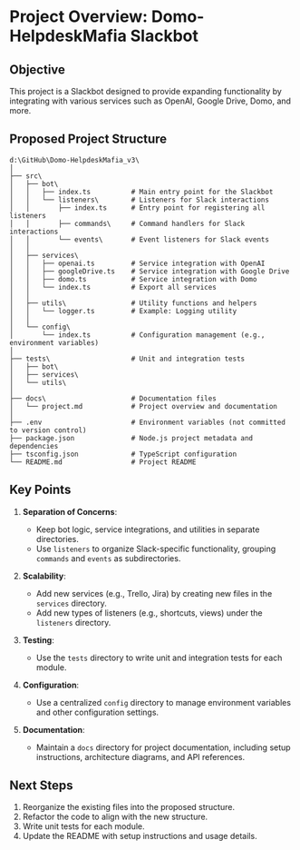 # Project Overview: Domo-HelpdeskMafia Slackbot

## Objective

This project is a Slackbot designed to provide expanding functionality by integrating with various services such as OpenAI, Google Drive, Domo, and more.

## Proposed Project Structure

```
d:\GitHub\Domo-HelpdeskMafia_v3\
│
├── src\
│   ├── bot\
│   │   ├── index.ts          # Main entry point for the Slackbot
│   │   └── listeners\        # Listeners for Slack interactions
│   │       ├── index.ts      # Entry point for registering all listeners
│   │       ├── commands\     # Command handlers for Slack interactions
│   │       └── events\       # Event listeners for Slack events
│   │
│   ├── services\
│   │   ├── openai.ts         # Service integration with OpenAI
│   │   ├── googleDrive.ts    # Service integration with Google Drive
│   │   ├── domo.ts           # Service integration with Domo
│   │   └── index.ts          # Export all services
│   │
│   ├── utils\                # Utility functions and helpers
│   │   └── logger.ts         # Example: Logging utility
│   │
│   └── config\
│       └── index.ts          # Configuration management (e.g., environment variables)
│
├── tests\                    # Unit and integration tests
│   ├── bot\
│   ├── services\
│   └── utils\
│
├── docs\                     # Documentation files
│   └── project.md            # Project overview and documentation
│
├── .env                      # Environment variables (not committed to version control)
├── package.json              # Node.js project metadata and dependencies
├── tsconfig.json             # TypeScript configuration
└── README.md                 # Project README
```

## Key Points

1. **Separation of Concerns**:

   - Keep bot logic, service integrations, and utilities in separate directories.
   - Use `listeners` to organize Slack-specific functionality, grouping `commands` and `events` as subdirectories.

2. **Scalability**:

   - Add new services (e.g., Trello, Jira) by creating new files in the `services` directory.
   - Add new types of listeners (e.g., shortcuts, views) under the `listeners` directory.

3. **Testing**:

   - Use the `tests` directory to write unit and integration tests for each module.

4. **Configuration**:

   - Use a centralized `config` directory to manage environment variables and other configuration settings.

5. **Documentation**:
   - Maintain a `docs` directory for project documentation, including setup instructions, architecture diagrams, and API references.

## Next Steps

1. Reorganize the existing files into the proposed structure.
2. Refactor the code to align with the new structure.
3. Write unit tests for each module.
4. Update the README with setup instructions and usage details.
